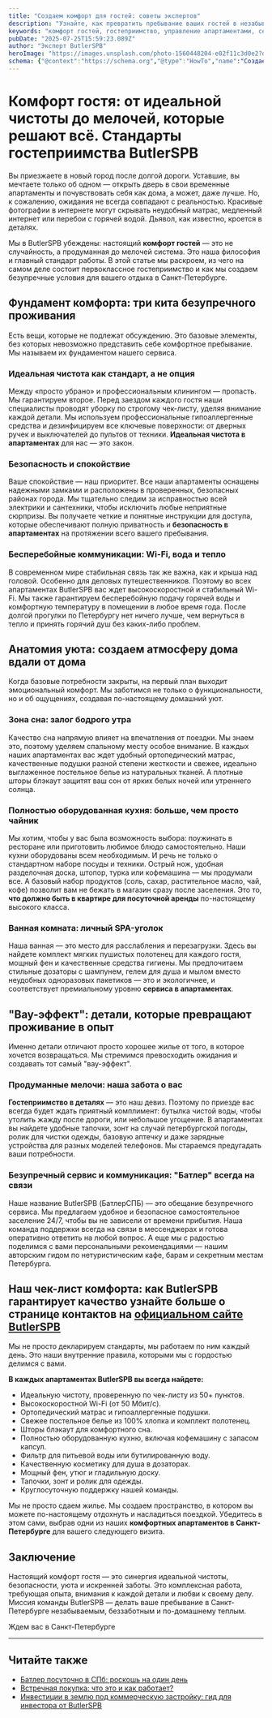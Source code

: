 ```yaml
---
title: "Создаем комфорт для гостей: советы экспертов"
description: "Узнайте, как превратить пребывание ваших гостей в незабываемый опыт. В этой статье мы раскроем секреты создания идеального уюта и комфорта в апартаментах."
keywords: "комфорт гостей, гостеприимство, управление апартаментами, сервис для гостей, ButlerSPB, аренда жилья"
pubDate: "2025-07-25T15:59:23.089Z"
author: "Эксперт ButlerSPB"
heroImage: "https://images.unsplash.com/photo-1560448204-e02f11c3d0e2?q=80&w=2070&auto=format&fit=crop"
schema: {"@context":"https://schema.org","@type":"HowTo","name":"Создаем комфорт для гостей: советы экспертов","description":"Узнайте, как превратить пребывание ваших гостей в незабываемый опыт. В этой статье мы раскроем секреты создания идеального уюта и комфорта в апартаментах.","image":{"@type":"ImageObject","url":"https://images.unsplash.com/photo-1560448204-e02f11c3d0e2?q=80&w=2070&auto=format&fit=crop"},"aggregateRating":{"@type":"AggregateRating","ratingValue":"5.0","reviewCount":732,"bestRating":"5","worstRating":"1"},"publisher":{"@type":"Organization","name":"Блог ButlerSPB","logo":{"@type":"ImageObject","url":"https://butlerspb-blog.netlify.app/favicon.ico"}},"mainEntityOfPage":{"@type":"WebPage","@id":"https://butlerspb-blog.netlify.app/blog/komfort-gostey/"}}
---
```

# Комфорт гостя: от идеальной чистоты до мелочей, которые решают всё. Стандарты гостеприимства ButlerSPB

Вы приезжаете в новый город после долгой дороги. Уставшие, вы мечтаете только об одном — открыть дверь в свои временные апартаменты и почувствовать себя как дома, а может, даже лучше. Но, к сожалению, ожидания не всегда совпадают с реальностью. Красивые фотографии в интернете могут скрывать неудобный матрас, медленный интернет или перебои с горячей водой. Дьявол, как известно, кроется в деталях.

Мы в ButlerSPB убеждены: настоящий **комфорт гостей** — это не случайность, а продуманная до мелочей система. Это наша философия и главный стандарт работы. В этой статье мы раскроем, из чего на самом деле состоит первоклассное гостеприимство и как мы создаем безупречные условия для вашего отдыха в Санкт-Петербурге.

## Фундамент комфорта: три кита безупречного проживания

Есть вещи, которые не подлежат обсуждению. Это базовые элементы, без которых невозможно представить себе комфортное пребывание. Мы называем их фундаментом нашего сервиса.

### Идеальная чистота как стандарт, а не опция

Между «просто убрано» и профессиональным клинингом — пропасть. Мы гарантируем второе. Перед заездом каждого гостя наши специалисты проводят уборку по строгому чек-листу, уделяя внимание каждой детали. Мы используем профессиональные гипоаллергенные средства и дезинфицируем все ключевые поверхности: от дверных ручек и выключателей до пультов от техники. **Идеальная чистота в апартаментах** для нас — это закон.

### Безопасность и спокойствие

Ваше спокойствие — наш приоритет. Все наши апартаменты оснащены надежными замками и расположены в проверенных, безопасных районах города. Мы тщательно следим за исправностью всей электрики и сантехники, чтобы исключить любые неприятные сюрпризы. Вы получаете четкие и понятные инструкции для доступа, которые обеспечивают полную приватность и **безопасность в апартаментах** на протяжении всего вашего пребывания.

### Бесперебойные коммуникации: Wi-Fi, вода и тепло

В современном мире стабильная связь так же важна, как и крыша над головой. Особенно для деловых путешественников. Поэтому во всех апартаментах ButlerSPB вас ждет высокоскоростной и стабильный Wi-Fi. Мы также гарантируем бесперебойную подачу горячей воды и комфортную температуру в помещении в любое время года. После долгой прогулки по Петербургу нет ничего лучше, чем вернуться в тепло и принять горячий душ без каких-либо проблем.

## Анатомия уюта: создаем атмосферу дома вдали от дома

Когда базовые потребности закрыты, на первый план выходит эмоциональный комфорт. Мы заботимся не только о функциональности, но и об ощущениях, создавая по-настоящему домашний уют.

### Зона сна: залог бодрого утра

Качество сна напрямую влияет на впечатления от поездки. Мы знаем это, поэтому уделяем спальному месту особое внимание. В каждых наших апартаментах вас ждет удобный ортопедический матрас, качественные подушки разной степени жесткости и свежее, идеально выглаженное постельное белье из натуральных тканей. А плотные шторы блэкаут защитят ваш сон от ярких белых ночей или утреннего солнца.

### Полностью оборудованная кухня: больше, чем просто чайник

Мы хотим, чтобы у вас была возможность выбора: поужинать в ресторане или приготовить любимое блюдо самостоятельно. Наши кухни оборудованы всем необходимым. И речь не только о стандартном наборе посуды и техники. Острый нож, удобная разделочная доска, штопор, турка или кофемашина — мы продумали все. А базовый набор продуктов (соль, сахар, растительное масло, чай, кофе) позволит вам не бежать в магазин сразу после заселения. Это то, **что должно быть в квартире для посуточной аренды** по-настоящему высокого класса.

### Ванная комната: личный SPA-уголок

Наша ванная — это место для расслабления и перезагрузки. Здесь вы найдете комплект мягких пушистых полотенец для каждого гостя, мощный фен и качественные средства гигиены. Мы предпочитаем стильные дозаторы с шампунем, гелем для душа и мылом вместо неудобных одноразовых пакетиков — это и экологичнее, и соответствует премиальному уровню **сервиса в апартаментах**.

## "Вау-эффект": детали, которые превращают проживание в опыт

Именно детали отличают просто хорошее жилье от того, в которое хочется возвращаться. Мы стремимся превосходить ожидания и создавать тот самый "вау-эффект".

### Продуманные мелочи: наша забота о вас

**Гостеприимство в деталях** — это наш девиз. Поэтому по приезде вас всегда будет ждать приятный комплимент: бутылка чистой воды, чтобы утолить жажду после дороги, или небольшое угощение. В апартаментах вы найдете удобные тапочки, зонт на случай петербургской погоды, ролик для чистки одежды, базовую аптечку и даже зарядные устройства для разных моделей телефонов. Мы стараемся предугадать ваши потребности.

### Безупречный сервис и коммуникация: "Батлер" всегда на связи

Наше название ButlerSPB (БатлерСПБ) — это обещание безупречного сервиса. Мы предлагаем удобное и безопасное самостоятельное заселение 24/7, чтобы вы не зависели от времени прибытия. Наша команда поддержки всегда на связи в мессенджерах и готова оперативно ответить на любой вопрос. А еще мы с радостью поделимся с вами персональными рекомендациями — нашим авторским гидом по нетуристическим кафе, барам и секретным местам Петербурга.

## Наш чек-лист комфорта: как ButlerSPB гарантирует качество узнайте больше о странице контактов на <a href="https://butlerspb.ru/contacts" target="_blank" rel="nofollow">официальном сайте ButlerSPB</a>

Мы не просто декларируем стандарты, мы работаем по ним каждый день. Это наши внутренние правила, которыми мы с гордостью делимся с вами.

**В каждых апартаментах ButlerSPB вы всегда найдете:**

*   Идеальную чистоту, проверенную по чек-листу из 50+ пунктов.
*   Высокоскоростной Wi-Fi (от 50 Мбит/с).
*   Ортопедический матрас и гипоаллергенные подушки.
*   Свежее постельное белье из 100% хлопка и комплект полотенец.
*   Шторы блэкаут для комфортного сна.
*   Полностью оборудованную кухню, включая кофемашину с запасом капсул.
*   Фильтр для питьевой воды или бутилированную воду.
*   Качественную косметику для душа в дозаторах.
*   Мощный фен, утюг и гладильную доску.
*   Тапочки, зонт и ролик для одежды.
*   Круглосуточную поддержку нашей команды.

Мы не просто сдаем жилье. Мы создаем пространство, в котором вы можете по-настоящему отдохнуть и насладиться поездкой. Убедитесь в этом сами, выбрав одни из наших **комфортных апартаментов в Санкт-Петербурге** для вашего следующего визита.

## Заключение

Настоящий комфорт гостя — это синергия идеальной чистоты, безопасности, уюта и искренней заботы. Это комплексная работа, требующая опыта, внимания к каждой детали и любви к своему делу. Миссия команды ButlerSPB — делать ваше пребывание в Санкт-Петербурге незабываемым, беззаботным и по-домашнему теплым.

Ждем вас в Санкт-Петербурге

---

## Читайте также

*   [Батлер посуточно в СПб: роскошь на один день](/blog/batler-posutochno/)
*   [Встречная покупка: что это и как работает?](/blog/vstrechnaya-pokupka/)
*   [Инвестиции в землю под коммерческую застройку: гид для инвестора от ButlerSPB](/blog/investicii-v-zemlyu-pod-kommercheskuyu-zastroyku/)

